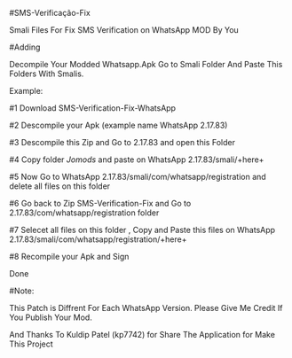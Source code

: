#SMS-Verificação-Fix

Smali Files For Fix SMS Verification on WhatsApp MOD By You

#Adding

Decompile Your Modded Whatsapp.Apk Go to Smali Folder And Paste This Folders With Smalis.

Example:

#1 Download SMS-Verification-Fix-WhatsApp

#2 Descompile your Apk (example name WhatsApp 2.17.83)

#3 Descompile this Zip and Go to 2.17.83 and open this Folder

#4 Copy folder *Jomods* and paste on WhatsApp 2.17.83/smali/+here+

#5 Now Go to WhatsApp 2.17.83/smali/com/whatsapp/registration and delete all files on this folder

#6 Go back to Zip SMS-Verification-Fix and Go to 2.17.83/com/whatsapp/registration folder

#7 Selecet all files on this folder , Copy and Paste this files on WhatsApp 2.17.83/smali/com/whatsapp/registration/+here+

#8 Recompile your Apk and Sign

Done

#Note:

This Patch is Diffrent For Each WhatsApp Version. Please Give Me Credit If You Publish Your Mod.

And Thanks To Kuldip Patel (kp7742) for Share The Application for Make This Project
